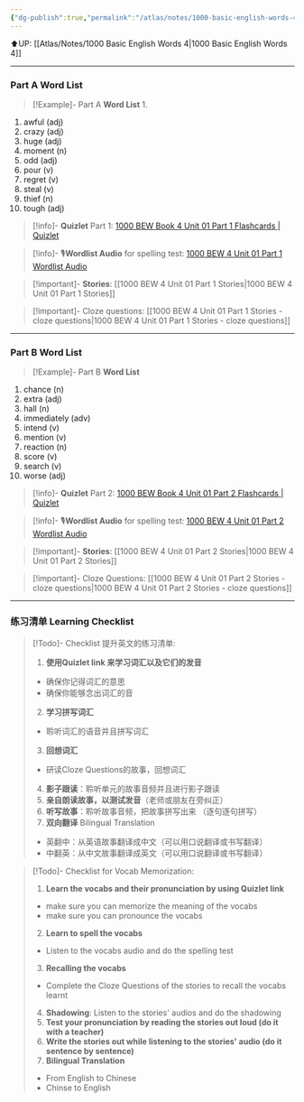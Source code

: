 ```yaml
---
{"dg-publish":true,"permalink":"/atlas/notes/1000-basic-english-words-4-unit-01/","noteIcon":""}
---
```


⬆️UP: [[Atlas/Notes/1000 Basic English Words 4\|1000 Basic English Words 4]]

---
### Part A Word List

> [!Example]- Part A **Word List**
> 1. 

1. awful (adj)
2. crazy (adj)
3. huge (adj)
4. moment (n)
5. odd (adj)
6. pour (v)
7. regret (v)
8. steal (v)
9. thief (n)
10. tough (adj)

> [!info]- **Quizlet** Part 1: [1000 BEW Book 4 Unit 01 Part 1 Flashcards | Quizlet]()

> [!info]- 🎙️**Wordlist Audio** for spelling test: [1000 BEW 4 Unit 01 Part 1 Wordlist Audio]()

> [!important]- **Stories**: [[1000 BEW 4 Unit 01 Part 1 Stories\|1000 BEW 4 Unit 01 Part 1 Stories]]

> [!important]- Cloze questions: [[1000 BEW 4 Unit 01 Part 1 Stories - cloze questions\|1000 BEW 4 Unit 01 Part 1 Stories - cloze questions]]

---
### Part B Word List


> [!Example]- Part B **Word List**

1. chance (n)
2. extra (adj)
3. hall (n)
4. immediately (adv)
5. intend (v)
6. mention (v)
7. reaction (n)
8. score (v)
9. search (v)
10. worse (adj)

> [!info]- **Quizlet** Part 2: [1000 BEW Book 4 Unit 01 Part 2 Flashcards | Quizlet]()

> [!info]- 🎙️**Wordlist Audio** for spelling test: [1000 BEW 4 Unit 01 Part 2 Wordlist Audio]()

> [!important]- **Stories**: [[1000 BEW 4 Unit 01 Part 2 Stories\|1000 BEW 4 Unit 01 Part 2 Stories]]

> [!important]- Cloze Questions: [[1000 BEW 4 Unit 01 Part 2 Stories - cloze questions\|1000 BEW 4 Unit 01 Part 2 Stories - cloze questions]]

---
### 练习清单 Learning Checklist

> [!Todo]- Checklist 提升英文的练习清单:
> 1. **使用Quizlet link 来学习词汇以及它们的发音** 
>	- 确保你记得词汇的意思 
>	- 确保你能够念出词汇的音 
> 2. **学习拼写词汇** 
>	- 聆听词汇的语音并且拼写词汇 
> 3. **回想词汇**
>	- 研读Cloze Questions的故事，回想词汇 
> 4. **影子跟读**：聆听单元的故事音频并且进行影子跟读 
> 5. **亲自朗读故事，以测试发音**（老师或朋友在旁纠正）
> 6. **听写故事**：聆听故事音频，把故事拼写出来 （逐句逐句拼写）
> 7. **双向翻译** Bilingual Translation 
>	- 英翻中：从英语故事翻译成中文（可以用口说翻译或书写翻译）
>	- 中翻英：从中文故事翻译成英文（可以用口说翻译或书写翻译）

> [!Todo]- Checklist for Vocab Memorization:
> 
> 1. **Learn the vocabs and their pronunciation by using Quizlet link**
>	- make sure you can memorize the meaning of the vocabs
>	- make sure you can pronounce the vocabs
> 2. **Learn to spell the vocabs**
>	- Listen to the vocabs audio and do the spelling test
> 3. **Recalling the vocabs**
>	- Complete the Cloze Questions of the stories to recall the vocabs learnt
> 4. **Shadowing**: Listen to the stories' audios and do the shadowing
> 5. **Test your pronunciation by reading the stories out loud (do it with a teacher)**
> 6. **Write the stories out while listening to the stories' audio (do it sentence by sentence)**
> 7. **Bilingual Translation** 
> 	- From English to Chinese
> 	- Chinse to English

